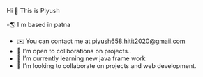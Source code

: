 Hi 👋 This is Piyush


-🌎 I'm based in patna
- ✉️  You can contact me at piyush658.hitit2020@gmail.com
- 👀 I’m open to collborations on projects..
- 🌱 I’m currently learning new java frame work
- 💞️ I’m looking to collaborate on projects and web development. 
  

<!---
Piyush-k-r/Piyush-k-r is a ✨ special ✨ repository because its `README.md` (this file) appears on your GitHub profile.
You can click the Preview link to take a look at your changes.
--->
